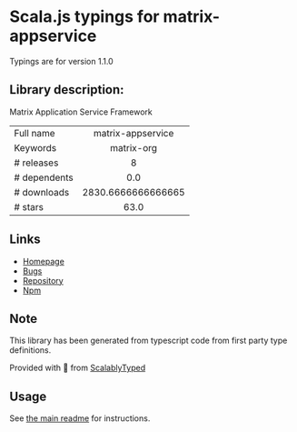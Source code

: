 
# Scala.js typings for matrix-appservice

Typings are for version 1.1.0

## Library description:
Matrix Application Service Framework

|                    |                 |
| ------------------ | :-------------: |
| Full name          | matrix-appservice |
| Keywords           | matrix-org |
| # releases         | 8 |
| # dependents       | 0.0 |
| # downloads        | 2830.6666666666665 |
| # stars            | 63.0 |

## Links
- [Homepage](https://github.com/matrix-org/matrix-appservice-node#readme)
- [Bugs](https://github.com/matrix-org/matrix-appservice-node/issues)
- [Repository](https://github.com/matrix-org/matrix-appservice-node)
- [Npm](https://www.npmjs.com/package/matrix-appservice)
    


## Note
This library has been generated from typescript code from first party type definitions.

Provided with :purple_heart: from [ScalablyTyped](https://github.com/oyvindberg/ScalablyTyped)

## Usage
See [the main readme](../../readme.md) for instructions.


